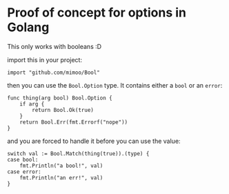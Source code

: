# Proof of concept for options in Golang

This only works with booleans :D

import this in your project:

```
import "github.com/mimoo/Bool"
```

then you can use the `Bool.Option` type. It contains either a `bool` or an `error`:

```
func thing(arg bool) Bool.Option {
	if arg {
		return Bool.Ok(true)
	}
	return Bool.Err(fmt.Errorf("nope"))
}
```

and you are forced to handle it before you can use the value:

```
switch val := Bool.Match(thing(true)).(type) {
case bool:
    fmt.Println("a bool!", val)
case error:
    fmt.Println("an err!", val)
}
```